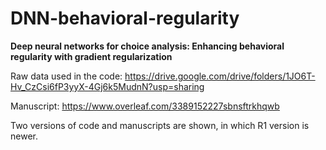# DNN-behavioral-regularity
**Deep neural networks for choice analysis: Enhancing behavioral regularity with gradient regularization**

Raw data used in the code: https://drive.google.com/drive/folders/1JO6T-Hv_CzCsi6fP3yyX-4Gj6k5MudnN?usp=sharing

Manuscript: https://www.overleaf.com/3389152227sbnsftrkhqwb

Two versions of code and manuscripts are shown, in which R1 version is newer.